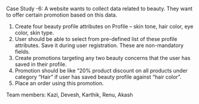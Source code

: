 Case Study -6: A website wants to collect data related to beauty. They want to offer certain promotion based on this data.
1) Create four beauty profile attributes on Profile – skin tone, hair color, eye color, skin type.
2) User should be able to select from pre-defined list of these profile attributes. Save it during user registration. These are non-mandatory fields.
3) Create promotions targeting any two beauty concerns that the user has saved in their profile.
4) Promotion should be like “20% product discount on all products under category “Hair” if user has saved beauty profile against “hair color”.
5) Place an order using this promotion.

Team members: Kazi, Devesh, Karthik, Renu, Akash